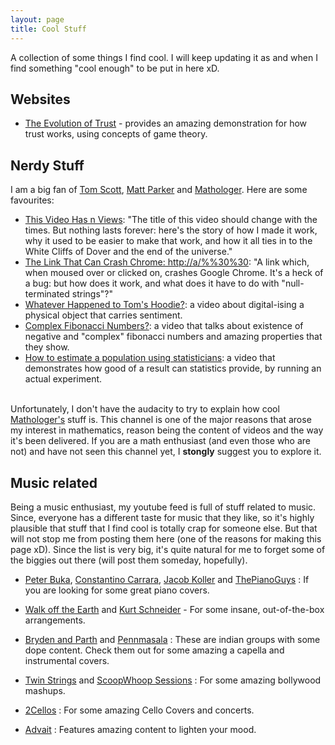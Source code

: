 ```yaml
---
layout: page
title: Cool Stuff
---
```


A collection of some things I find cool. I will keep updating it as and when I find something "cool enough" to be put in here xD.

## Websites
* [The Evolution of Trust](https://ncase.me/trust/) - provides an amazing demonstration for how trust works, using concepts of game theory. 

## Nerdy Stuff
I am a big fan of [Tom Scott](https://tomscott.com), [Matt Parker](https://www.youtube.com/user/standupmaths) and [Mathologer](https://www.youtube.com/channel/UC1_uAIS3r8Vu6JjXWvastJg). Here are some favourites:
* [This Video Has n Views](https://www.youtube.com/watch?v=BxV14h0kFs0): "The title of this video should change with the times. But nothing lasts forever: here's the story of how I made it work, why it used to be easier to make that work, and how it all ties in to the White Cliffs of Dover and the end of the universe."
* [The Link That Can Crash Chrome: http://a/%%30%30](https://www.youtube.com/watch?v=0fw5Cyh21TE): "A link which, when moused over or clicked on, crashes Google Chrome. It's a heck of a bug: but how does it work, and what does it have to do with "null-terminated strings"?"
* [Whatever Happened to Tom's Hoodie?](https://www.youtube.com/watch?v=zYd_8-Ps_kw): a video about digital-ising a physical object that carries sentiment.
* [Complex Fibonacci Numbers?](https://www.youtube.com/watch?v=ghxQA3vvhsk): a video that talks about existence of negative and "complex" fibonacci numbers and amazing properties that they show. 
* [How to estimate a population using statisticians](https://www.youtube.com/watch?v=MTmnVBJ9gCI): a video that demonstrates how good of a result can statistics provide, by running an actual experiment.

\
Unfortunately, I don't have the audacity to try to explain how cool [Mathologer's](https://www.youtube.com/channel/UC1_uAIS3r8Vu6JjXWvastJg) stuff is. This channel is one of the major reasons that arose my interest in mathematics, reason being the content of videos and the way it's been delivered. If you are a math enthusiast (and even those who are not) and have not seen this channel yet, I **stongly** suggest you to explore it. 

## Music related

Being a music enthusiast, my youtube feed is full of stuff related to music. Since, everyone has a different taste for music that they like, so it's highly plausible that stuff that I find cool is totally crap for someone else. But that will not stop me from posting them here (one of the reasons for making this page xD). Since the list is very big, it's quite natural for me to forget some of the biggies out there (will post them someday, hopefully). 

* [Peter Buka](https://www.youtube.com/channel/UC1IocYhHcmBkdvOKbncLb0w), [Constantino Carrara](https://www.youtube.com/user/kosta97piano), [Jacob Koller](https://www.youtube.com/user/jkmusicpublishing) and [ThePianoGuys](https://www.youtube.com/user/ThePianoGuys) : If you are looking for some great piano covers.

* [Walk off the Earth](https://www.youtube.com/user/walkofftheearth) and [Kurt Schneider](https://www.youtube.com/user/KurtHugoSchneider) - For some insane, out-of-the-box arrangements. 

* [Bryden and Parth](https://www.youtube.com/channel/UCVv7h9KKcQ5B6KFVHOhZl4Q) and [Pennmasala](https://www.youtube.com/user/pennmasala) : These are indian groups with some dope content. Check them out for some amazing a capella and instrumental covers.

* [Twin Strings](https://www.youtube.com/channel/UCVFJMA4KKie3QmdaY5NbWEA) and [ScoopWhoop Sessions](https://www.youtube.com/playlist?list=PL2BrJauH6oASUJnEjqBud9xO5HqOUTLHc) : For some amazing bollywood mashups.

* [2Cellos](https://www.youtube.com/channel/UCyjuFsbclXyntSRMBAILzbw) : For some amazing Cello Covers and concerts.

* [Advait](https://www.youtube.com/c/Advait/featured) : Features amazing content to lighten your mood.